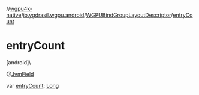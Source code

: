 //[wgpu4k-native](../../../index.md)/[io.ygdrasil.wgpu.android](../index.md)/[WGPUBindGroupLayoutDescriptor](index.md)/[entryCount](entry-count.md)

# entryCount

[android]\

@[JvmField](https://kotlinlang.org/api/core/kotlin-stdlib/kotlin.jvm/-jvm-field/index.html)

var [entryCount](entry-count.md): [Long](https://kotlinlang.org/api/core/kotlin-stdlib/kotlin/-long/index.html)